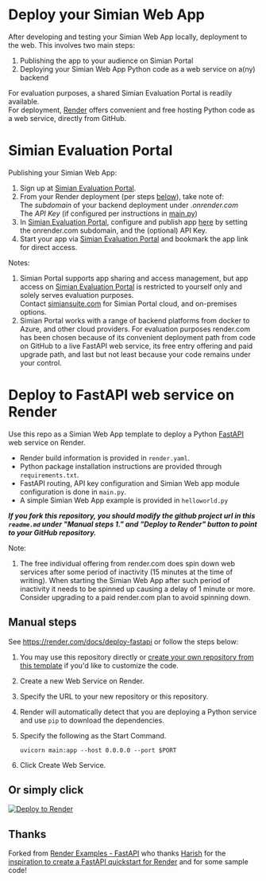 # Deploy your Simian Web App

After developing and testing your Simian Web App locally, deployment to the web. This involves two main steps:
1. Publishing the app to your audience on Simian Portal
2. Deploying your Simian Web App Python code as a web service on a(ny) backend

For evaluation purposes, a shared Simian Evaluation Portal is readily available.  
For deployment, [Render](https://render.com) offers convenient and free hosting Python code as a web service, directly from GitHub.

# Simian Evaluation Portal
Publishing your Simian Web App:
1. Sign up at [Simian Evaluation Portal](https://evaluate.simiansuite.com/).
1. From your Render deployment (per steps [below](#render-fastapi-web-service-as-simian-web-app-backend)), take note of:  
  The _subdomain_ of your backend deployment under _.onrender.com_  
  The _API Key_ (if configured per instructions in [main.py](main.py))  
1. In [Simian Evaluation Portal](https://evaluate.simiansuite.com/), configure and publish app [here](https://evaluate.simiansuite.com/configure_my_app/) by setting the onrender.com subdomain, and the (optional) API Key.
1. Start your app via [Simian Evaluation Portal](https://evaluate.simiansuite.com/) and bookmark the app link for direct access.

Notes:  
1. Simian Portal supports app sharing and access management, but app access on [Simian Evaluation Portal](https://evaluate.simiansuite.com/) is restricted to yourself only and solely serves evaluation purposes.  
   Contact [simiansuite.com](https://simiansuite.com/contact-us/) for Simian Portal cloud, and on-premises options.
1. Simian Portal works with a range of backend platforms from docker to Azure, and other cloud providers.
   For evaluation purposes render.com has been chosen because of its convenient deployment path from code on GitHub to a live FastAPI web service, its free entry offering and paid upgrade path, and last but not least because your code remains under your control.

# Deploy to FastAPI web service on Render
Use this repo as a Simian Web App template to deploy a Python [FastAPI](https://fastapi.tiangolo.com) web service on Render.

- Render build information is provided in `render.yaml`.
- Python package installation instructions are provided through `requirements.txt`.
- FastAPI routing,  API key configuration and Simian Web app module configuration is done in `main.py`.
- A simple Simian Web App example is provided in `helloworld.py`

_**If you fork this repository, you should modify the github project url in this `readme.md` under "Manual steps 1." and "Deploy to Render" button to point to your GitHub repository.**_

Note:
1. The free individual offering from render.com does spin down web services after some period of inactivity (15 minutes at the time of writing). When starting the Simian Web App after such period of inactivity it needs to be spinned up causing a delay of 1 minute or more. Consider upgrading to a paid render.com plan to avoid spinning down.

## Manual steps
See https://render.com/docs/deploy-fastapi or follow the steps below:

1. You may use this repository directly or [create your own repository from this template](https://github.com/Rolf-MP/simian-render/generate) if you'd like to customize the code.
2. Create a new Web Service on Render.
3. Specify the URL to your new repository or this repository.
4. Render will automatically detect that you are deploying a Python service and use `pip` to download the dependencies.
5. Specify the following as the Start Command.

    ```shell
    uvicorn main:app --host 0.0.0.0 --port $PORT
    ```

6. Click Create Web Service.

## Or simply click

[![Deploy to Render](https://render.com/images/deploy-to-render-button.svg)](https://render.com/deploy?repo=(https://github.com/Rolf-MP/simian-render/))

## Thanks
Forked from [Render Examples - FastAPI](https://github.com/render-examples/fastapi) who thanks [Harish](https://harishgarg.com) for the [inspiration to create a FastAPI quickstart for Render](https://twitter.com/harishkgarg/status/1435084018677010434) and for some sample code!
